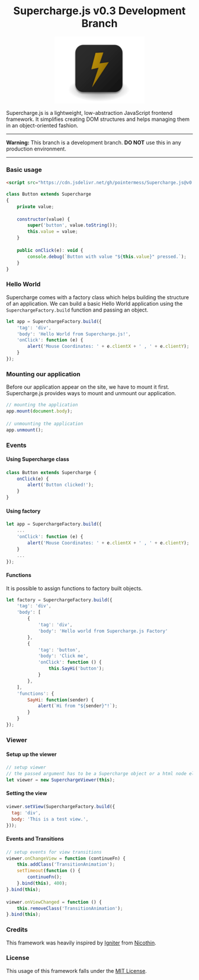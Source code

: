 
<h1 align="center">
    Supercharge.js v0.3 Development Branch
</h1>

<p align="center">
    <img src="https://github.com/pointermess/Supercharge.js/blob/dev/media/repo_logo.png">
</p>

Supercharge.js is a lightweight, low-abstraction JavaScript frontend framework. It simplifies creating DOM structures and helps managing them in an object-oriented fashion.

<hr>

**Warning:** This branch is a development branch. **DO NOT** use this in any production environment.


<hr>

### Basic usage

```html
<script src="https://cdn.jsdelivr.net/gh/pointermess/Supercharge.js@v0.3-dev/src/Supercharge.js"></script>
```

```js
class Button extends Supercharge
{
    private value;

    constructor(value) {
        super('button', value.toString());
        this.value = value;
    }

    public onClick(e): void {
        console.debug(`Button with value "${this.value}" pressed.`);
    }
}
```

### Hello World

Supercharge comes with a factory class which helps building the structure of an application. We can build a basic Hello World application using the `SuperchargeFactory.build` function and passing an object.

```js
let app = SuperchargeFactory.build({
    'tag': 'div',
    'body': 'Hello World from Supercharge.js!',
    'onClick': function (e) {
        alert('Mouse Coordinates: ' + e.clientX + ' , ' + e.clientY);
    }
});
```

### Mounting our application

Before our application appear on the site, we have to mount it first. Supercharge.js provides ways to mount and unmount our application.

```js
// mounting the application
app.mount(document.body);

// unmounting the application
app.unmount();
```

### Events

#### Using Supercharge class

```js
class Button extends Supercharge {
    onClick(e) {
        alert('Button clicked!');
    }
}
```

#### Using factory

```js
let app = SuperchargeFactory.build({
    ...
    'onClick': function (e) {
        alert('Mouse Coordinates: ' + e.clientX + ' , ' + e.clientY);
    }
    ...
});
```

#### Functions

It is possible to assign functions to factory built objects.

```js
let factory = SuperchargeFactory.build({
    'tag': 'div',
    'body': [
        {
            'tag': 'div',
            'body': 'Hello world from Supercharge.js Factory'
        },
        {
            'tag': 'button',
            'body': 'Click me',
            'onClick': function () {
                this.SayHi('button');
            }
        },
    ],
    'functions': {
        SayHi: function(sender) {
            alert(`Hi from "${sender}"!`);
        }
    }
});
```

### Viewer

#### Setup up the viewer

```js
// setup viewer
// the passed argument has to be a Supercharge object or a html node element
let viewer = new SuperchargeViewer(this);
```

#### Setting the view

```js
viewer.setView(SuperchargeFactory.build({
  tag: 'div',
  body: 'This is a test view.',
}));
```

#### Events and Transitions

```js
// setup events for view transitions
viewer.onChangeView = function (continueFn) {
    this.addClass('TransitionAnimation');
    setTimeout(function () {
        continueFn();
    }.bind(this), 400);
}.bind(this);

viewer.onViewChanged = function () {
    this.removeClass('TransitionAnimation');
}.bind(this);
```



### Credits

This framework was heavily inspired by [Igniter](https://github.com/nicoth-in/igniter) from [Nicothin](https://github.com/nicoth-in).

### License

This usage of this framework falls under the [MIT License](https://github.com/pointermess/Supercharge.js/blob/master/LICENSE).
